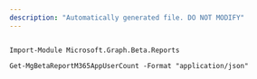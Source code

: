 ```yaml
---
description: "Automatically generated file. DO NOT MODIFY"
---
```


```powershellv2

Import-Module Microsoft.Graph.Beta.Reports

Get-MgBetaReportM365AppUserCount -Format "application/json" 

```
